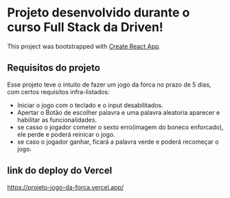 # Projeto desenvolvido durante o curso Full Stack da Driven!

This project was bootstrapped with [Create React App](https://github.com/facebook/create-react-app).

## Requisitos do projeto

Esse projeto teve o intuito de fazer um jogo da forca no prazo de 5 dias, com certos requisitos infra-listados:
- Iniciar o jogo com o teclado e o input desabilitados.
- Apertar o Botão de escolher palavra e uma palavra aleatoria aparecer e habilitar as funcionalidades.
- se casso o jogador cometer o sexto erro(imagem do boneco enforcado), ele perde e poderá reinicar o jogo.
- se caso o jogador ganhar, ficará a palavra verde e poderá recomeçar o jogo.

## link do deploy do Vercel
https://projeto-jogo-da-forca.vercel.app/

